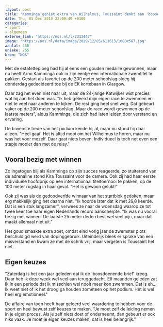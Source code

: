 ```yaml
---
layout: post
title: "Kamminga geniet extra van Wilhelmus, Toussaint denkt aan 'boosdoenende brief'"
date: Thu, 05 Dec 2019 22:09:49 +0100
categories: 
- sport 
- algemeen 
externe_link: "https://nos.nl/l/2313447"
image: "https://nos.nl/data/image/2019/12/05/611613/1008x567.jpg"
aantal: 430
unieke: 265
bron: "NOS"
---
```


<p>Met de estafetteploeg had hij al eens een gouden medaille gewonnen, maar nu heeft Arno Kamminga ook in zijn eentje een internationale zwemtitel te pakken. Gestart als favoriet op de 200 meter schoolslag sloeg hij donderdag gedecideerd toe bij de EK kortebaan in Glasgow.</p>
<p>Daar zag het even niet naar uit, maar de 24-jarige Katwijker wist precies wat hij aan het doen was. "Ik heb geleerd mijn eigen race te zwemmen en niet te veel naar anderen te kijken. De rest ging heel snel weg. Dat gebeurt vaker op de 200 meter schoolslag. Maar de race wordt gewonnen op de laatste meters", aldus Kamminga, die zich had laten leiden door verstand en ervaring.</p>
<p>De bovenste trede van het podium kende hij al, maar nu stond hij daar alleen. "Heel gaaf. Het is altijd mooi om het Wilhelmus te horen, maar nu was het voor mezelf. Daar gaat niets boven. Individueel is toch net even een stapje mooier dan met de relay."</p>
<h2>Vooral bezig met winnen</h2>
<p>Zo ingetogen blij als Kamminga op zijn succes reageerde, zo stuiterend van de adrenaline stond Kira Toussaint voor de camera. Ook zij had haar eerste individuele hoofdprijs op een internationaal titeltoernooi te pakken, op de 100 meter rugslag in haar geval. "Het is gewoon gelukt!"</p>
<p>Ook zij was als de gedoodverfde winnaar van het startblok gedoken, maar erg makkelijk ging het daarna niet. "Ik hoorde later dat ik met 26,8 keerde. Dat is een stuk langzamer", verwees ze naar de woensdag waarop ze tot twee keer toe haar eigen Nederlands record aanscherpte. "Ik was nu vooral bezig met winnen. De laatste 25 meter deden best wel veel pijn, maar dat maakt allemaal niet uit."</p>
<p>Het goud smaakte extra zoet, omdat eind vorig jaar de zwemster plots beschuldigd werd van dopinggebruik. Uiteindelijk bleek er sprake van een misverstand en kwam ze met de schrik vrij, maar vergeten is Toussaint het niet.</p>
<h2>Eigen keuzes</h2>
<p>"Zaterdag is het een jaar geleden dat ik de 'boosdoenende brief' kreeg. Daar heb ik deze week wel veel aan teruggedacht. Elf maanden geleden zat ik in een periode dat ik misschien wel nooit meer kon zwemmen. Dat is eh... Ik weet niet of ik het droog ga houden zometeen op het podium. Het is wel heel erg emotioneel."</p>
<p>De affaire van toen heeft haar geleerd veel waardering te hebben voor de sport en heel bewust zelf keuzes te maken. "Je moet zelf de leiding nemen in je eigen proces. Als je zelf niets doet of onderneemt, dan gebeurt er ook niks vaak. Je moet je eigen keuzes maken, dat is heel belangrijk."</p>
